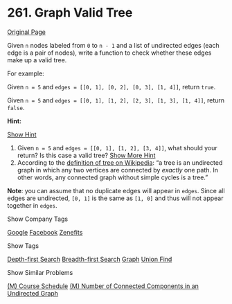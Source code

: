 # 261. Graph Valid Tree

[Original Page](https://leetcode.com/problems/graph-valid-tree/)

Given `n` nodes labeled from `0` to `n - 1` and a list of undirected edges (each edge is a pair of nodes), write a function to check whether these edges make up a valid tree.

For example:

Given `n = 5` and `edges = [[0, 1], [0, 2], [0, 3], [1, 4]]`, return `true`.

Given `n = 5` and `edges = [[0, 1], [1, 2], [2, 3], [1, 3], [1, 4]]`, return `false`.

**Hint:**

[Show Hint](#)

1.  Given `n = 5` and `edges = [[0, 1], [1, 2], [3, 4]]`, what should your return? Is this case a valid tree? [Show More Hint](#)
2.  According to the [definition of tree on Wikipedia](https://en.wikipedia.org/wiki/Tree_(graph_theory)): “a tree is an undirected graph in which any two vertices are connected by _exactly_ one path. In other words, any connected graph without simple cycles is a tree.”

**Note**: you can assume that no duplicate edges will appear in `edges`. Since all edges are undirected, `[0, 1]` is the same as `[1, 0]` and thus will not appear together in `edges`.

<div>

<div id="company_tags" class="btn btn-xs btn-warning">Show Company Tags</div>

<span class="hidebutton">[Google](/company/google/) [Facebook](/company/facebook/) [Zenefits](/company/zenefits/)</span></div>

<div>

<div id="tags" class="btn btn-xs btn-warning">Show Tags</div>

<span class="hidebutton">[Depth-first Search](/tag/depth-first-search/) [Breadth-first Search](/tag/breadth-first-search/) [Graph](/tag/graph/) [Union Find](/tag/union-find/)</span></div>

<div>

<div id="similar" class="btn btn-xs btn-warning">Show Similar Problems</div>

<span class="hidebutton">[(M) Course Schedule](/problems/course-schedule/) [(M) Number of Connected Components in an Undirected Graph](/problems/number-of-connected-components-in-an-undirected-graph/)</span></div>